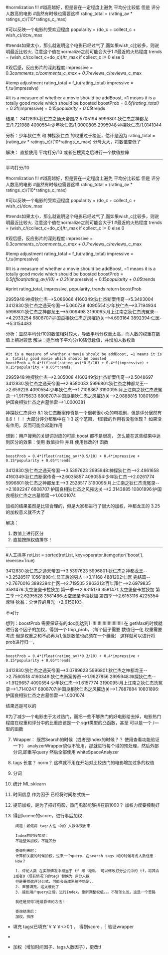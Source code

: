 
#normlization !!!
#越高越好，但是要在一定程度上避免 平均分比较低 但是 评分人数高的电影
#虽然有时候也需要这样
rating_total = (rating_av * ratings_c)/(10*ratings_c_max)

#可以反映一个电影的受欢迎程度
popularity = (do_c + collect_c + wish_c)/dcw_max

#trends如果太小，那么就说明这个电影已经过气了,而如果wish_c比较多，则说明最近比较火. 注意这个值在normalize之前可能会大于1
#最近的火热程度
trends = (wish_c/(collect_c+do_c))/tr_max if collect_c != 0 else 0

#观后感，反应影片的深刻程度
impressive = 0.3*comments_c/comments_c_max + 0.7*reviews_c/reviews_c_max

#temp adjustment
rating_total = f_tu(rating_total)
impressive = f_tu(impressive)


#it is a measure of whether a movie should be addBoost, =1 means it is a  totally good movie which should be boosted
boostProb = 0.6*f(rating_total) + 0.2*f(impressive) + 0.15*popularity + 0.05*trends

结果：
3412830:狄仁杰之通天帝国/2.5705194
5996801:狄仁杰之神都龙王/1.721988
4090554:少年狄仁杰/1.0000805
2995948:神探狄仁杰/1.0141044

分析：少年狄仁杰 和 神探狄仁杰 的权重过于接近，估计是因为 
rating_total = (rating_av * ratings_c)/(10*ratings_c_max)
分母太大，将数值变低了

解决：
直接使用 平均打分/10  或者在搜索之后进行一个数值拉伸



---

平均打分/10

#normlization !!!
#越高越好，但是要在一定程度上避免 平均分比较低 但是 评分人数高的电影
#虽然有时候也需要这样
rating_total = (rating_av * ratings_c)/(10*ratings_c_max)

#可以反映一个电影的受欢迎程度
popularity = (do_c + collect_c + wish_c)/dcw_max

#trends如果太小，那么就说明这个电影已经过气了,而如果wish_c比较多，则说明最近比较火. 注意这个值在normalize之前可能会大于1
#最近的火热程度
trends = (wish_c/(collect_c+do_c))/tr_max if collect_c != 0 else 0

#观后感，反应影片的深刻程度
impressive = 0.3*comments_c/comments_c_max + 0.7*reviews_c/reviews_c_max

#temp adjustment
rating_total = f_tu(rating_total)
impressive = f_tu(impressive)


#it is a measure of whether a movie should be addBoost, =1 means it is a  totally good movie which should be boosted
boostProb = 0.5*f(float(rating_av)/10) + 0.3*f(impressive) + 0.15*popularity + 0.05*trends

#print rating_total, impressive, popularity, trends
return boostProb

2995948:神探狄仁杰-->5.086066
4160349:狄仁杰断案传奇-->5.3493004
3412830:狄仁杰之通天帝国-->5.060738
4090554:少年狄仁杰-->3.7194934
5996801:狄仁杰之神都龙王-->5.009498
3190095:月上江南之狄仁杰洗冤录-->4.2933254
6808707:护国良相狄仁杰之风摧边关-->4.693164
3892394:仁医-->5.3154483

分析：显然平均分/10的数值相对较大，导致平均分权重太高，而人数的权重在数值上相对较低
解决：适当给予平均分/10降低数值，并增加人数权重

---

	#it is a measure of whether a movie should be addBoost, =1 means it is a  totally good movie which should be boosted
	boostProb = 0.4*f(float(rating_av)*0.5/10) + 0.4*f(impressive) + 0.15*popularity + 0.05*trends

2995948:神探狄仁杰-->2.305008
4160349:狄仁杰断案传奇-->2.5048697
3412830:狄仁杰之通天帝国-->2.9580033
5996801:狄仁杰之神都龙王-->2.659228
4090554:少年狄仁杰-->1.7106367
3190095:月上江南之狄仁杰洗冤录-->1.9175633
6808707:护国良相狄仁杰之风摧边关-->2.0888815
10801896:护国良相狄仁杰之古墓惊雷-->1.0000381

神探狄仁杰评分 8.1 
狄仁杰断案传奇是一个很老很小众的电视剧，但是评分居然有 8.6！！！
大部分评分都集中在 1-3 这个范围， f函数的作用有没有体现？ 如果没有作用，反而可能会起副作用


想到：用户搜索的关键词对应的可能 boost 都不是很高， 怎么能在这些结果中达到区分的效果：使用  数值拉伸 并且 使用修改的f 函数


---

	boostProb = 0.4*(float(rating_av)*0.5/10) + 0.4*impressive + 0.15*popularity + 0.05*trends


3412830:狄仁杰之通天帝国-->3.5397623
2995948:神探狄仁杰-->2.4961658
4160349:狄仁杰断案传奇-->2.6035857
4090554:少年狄仁杰-->2.0261774
5996801:狄仁杰之神都龙王-->3.2528517
3190095:月上江南之狄仁杰洗冤录-->2.1892247
6808707:护国良相狄仁杰之风摧边关-->2.3143885
10801896:护国良相狄仁杰之古墓惊雷-->1.0001074

加权的结果虽然是比较合理的，但是大家都进行了很大的加权，神都龙王的 3.25的加权意义就不大了

解决：

1. 数值上进行区分
2. 直接按照权值排序！



---

#人工排序
    retList = sorted(retList, key=operator.itemgetter('boost'), reverse=True)  

3412830:狄仁杰之通天帝国-->3.5397623
5996801:狄仁杰之神都龙王-->3.2528517
10561898:仁显王后的男人-->3.11168
4881202:仁医 完结篇-->2.7670016
3892394:仁医-->2.719505
2963313:百年拜仁-->2.6979835
3581476:太空堡垒卡拉狄加  第一季-->2.6315176
3581471:太空堡垒卡拉狄加  第二季-->2.6295528
3581466:太空堡垒卡拉狄加 第四季-->2.6153116
4225354:席琳·狄翁：全世界的目光-->2.6150103


不可行

想到：boostProb 需要保证有的doc能达到1 !!!!!!!!!!!!!!!!!!!!!!!!!
在 getMax的时候就进行各个因子的加权，得到一个 tmp_prob，（每个因子需要 数值归一化 权重需要考虑 但是权重之和不必再为1,但是数值也必须在一个量级）
这样就可以进行将prob进行归一，


---

	boostProb = 0.4*(float(rating_av)*0.3/10) + 0.4*impressive + 0.15*popularity + 0.05*trends


3412830:狄仁杰之通天帝国-->3.0789623
5996801:狄仁杰之神都龙王-->2.7560518
4160349:狄仁杰断案传奇-->1.9627856
2995948:神探狄仁杰-->1.9129657
4090554:少年狄仁杰-->1.6157774
3190095:月上江南之狄仁杰洗冤录-->1.7140247
6808707:护国良相狄仁杰之风摧边关-->1.7887884
10801896:护国良相狄仁杰之古墓惊雷-->1.0001074

结果还是可以的



#为了减少一个电影由于太过热门，而把一些不够热门的好电影给去掉，电影热门程度在权重和评分中的比重应该是一个 sqrt类型的凸函数，甚至
可以是一个 /— 型的函数






7. Wrapper：
既然Search的时候（或者是Index的时候？？ 使用查看功能验证一下） analyzerWrapper貌似不管用，那就进行每个域的预处理，然后外部分词,即重写query
然后全部使用 whiteSpaceAnalyzer


1. tags 长度？ norm？ 这样就不用在开始对比较热门的电影增加过多的权值

4. 分词

5. 统计 ML:sklearn

6. 时间信息 作为因子
已经将时间格式统一




2. 提前加权，是为了把好电影，热门电影能够排在前1000？ 加权力度要控制好

3. 得到lucene的score，进行事后加权

		问题：如何将 tag:人性 中的 人数体现出来

		Index的时候加权：
		不能整体加权，不能区分

		查询到来时：
		计算相关度的时候加权，过来一个query，在search tags 域的时候考虑人数信息：
		How？

		1. 评论人数 在实际情况中相当于 tf 即 词频， 可以修改打分公式中的 tf，将其由 1或者0（现有情况下的tag）替换为 评分人数
		但是要修改评分公式，可能会造成系统不稳定..
		2. 直接填充，这太傻比了
		3. 接到用户query之后，进行Index，重新调整权值。。。不管怎么说，这是一个思路

		我还是觉得1是最靠谱的方法！

		查询结束后：
		加权，排序


* 填充 tags(已填充'￥￥￥<>0') ， 得到score ，| 验证wrapper

* 

* 加权（增加时间因子、tags人数因子），更改tf